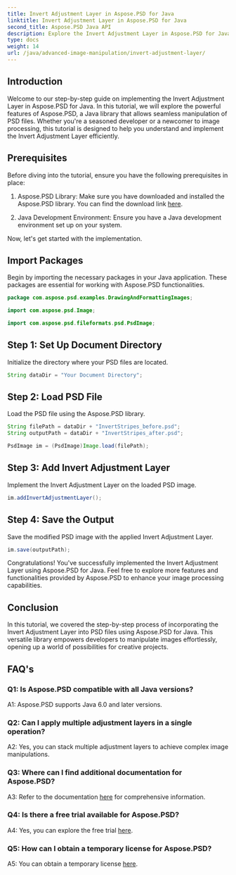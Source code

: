 ```yaml
---
title: Invert Adjustment Layer in Aspose.PSD for Java
linktitle: Invert Adjustment Layer in Aspose.PSD for Java
second_title: Aspose.PSD Java API
description: Explore the Invert Adjustment Layer in Aspose.PSD for Java. A powerful Java library for seamless PSD file manipulation.
type: docs
weight: 14
url: /java/advanced-image-manipulation/invert-adjustment-layer/
---
```

## Introduction

Welcome to our step-by-step guide on implementing the Invert Adjustment Layer in Aspose.PSD for Java. In this tutorial, we will explore the powerful features of Aspose.PSD, a Java library that allows seamless manipulation of PSD files. Whether you're a seasoned developer or a newcomer to image processing, this tutorial is designed to help you understand and implement the Invert Adjustment Layer efficiently.

## Prerequisites

Before diving into the tutorial, ensure you have the following prerequisites in place:

1. Aspose.PSD Library: Make sure you have downloaded and installed the Aspose.PSD library. You can find the download link [here](https://releases.aspose.com/psd/java/).

2. Java Development Environment: Ensure you have a Java development environment set up on your system.

Now, let's get started with the implementation.

## Import Packages

Begin by importing the necessary packages in your Java application. These packages are essential for working with Aspose.PSD functionalities.

```java
package com.aspose.psd.examples.DrawingAndFormattingImages;

import com.aspose.psd.Image;

import com.aspose.psd.fileformats.psd.PsdImage;
```

## Step 1: Set Up Document Directory

Initialize the directory where your PSD files are located.

```java
String dataDir = "Your Document Directory";
```

## Step 2: Load PSD File

Load the PSD file using the Aspose.PSD library.

```java
String filePath = dataDir + "InvertStripes_before.psd";
String outputPath = dataDir + "InvertStripes_after.psd";

PsdImage im = (PsdImage)Image.load(filePath);
```

## Step 3: Add Invert Adjustment Layer

Implement the Invert Adjustment Layer on the loaded PSD image.

```java
im.addInvertAdjustmentLayer();
```

## Step 4: Save the Output

Save the modified PSD image with the applied Invert Adjustment Layer.

```java
im.save(outputPath);
```

Congratulations! You've successfully implemented the Invert Adjustment Layer using Aspose.PSD for Java. Feel free to explore more features and functionalities provided by Aspose.PSD to enhance your image processing capabilities.

## Conclusion

In this tutorial, we covered the step-by-step process of incorporating the Invert Adjustment Layer into PSD files using Aspose.PSD for Java. This versatile library empowers developers to manipulate images effortlessly, opening up a world of possibilities for creative projects.

## FAQ's

### Q1: Is Aspose.PSD compatible with all Java versions?

A1: Aspose.PSD supports Java 6.0 and later versions.

### Q2: Can I apply multiple adjustment layers in a single operation?

A2: Yes, you can stack multiple adjustment layers to achieve complex image manipulations.

### Q3: Where can I find additional documentation for Aspose.PSD?

A3: Refer to the documentation [here](https://reference.aspose.com/psd/java/) for comprehensive information.

### Q4: Is there a free trial available for Aspose.PSD?

A4: Yes, you can explore the free trial [here](https://releases.aspose.com/).

### Q5: How can I obtain a temporary license for Aspose.PSD?

A5: You can obtain a temporary license [here](https://purchase.aspose.com/temporary-license/).
